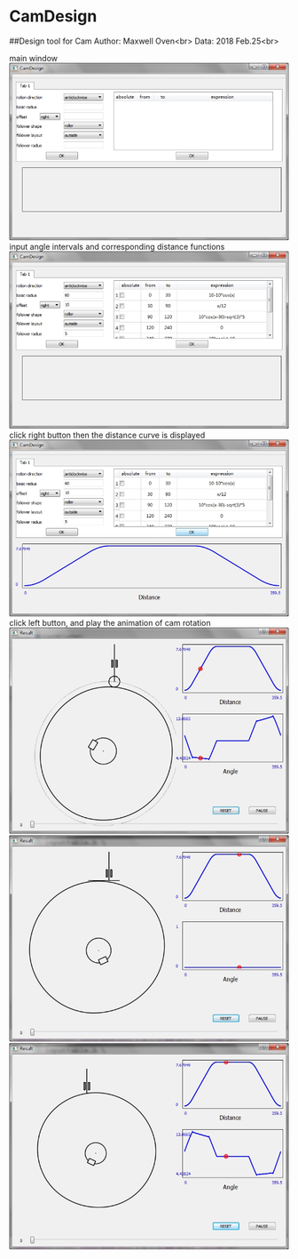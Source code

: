 # CamDesign
##Design tool for Cam
Author: Maxwell Oven\<br> 
Data: 2018 Feb.25\<br> 

main window
![image](https://github.com/maxwell12138/CamDesign/blob/master/images/1_mainwindow.jpg)
input angle intervals and corresponding distance functions
![image](https://github.com/maxwell12138/CamDesign/blob/master/images/2_dataInput.jpg)
click right button then the distance curve is displayed
![image](https://github.com/maxwell12138/CamDesign/blob/master/images/3_showInput.jpg)
click left button, and play the animation of cam rotation
![image](https://github.com/maxwell12138/CamDesign/blob/master/images/4_showCam1.jpg)
![image](https://github.com/maxwell12138/CamDesign/blob/master/images/5_showCam2.jpg)
![image](https://github.com/maxwell12138/CamDesign/blob/master/images/6_showCam3.jpg)
